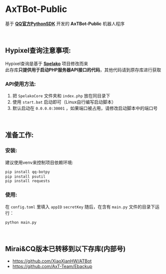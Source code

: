 # AxTBot-Public
基于 **[QQ官方PythonSDK](https://github.com/tencent-connect/botpy)** 开发的 **AxTBot-Public** 机器人程序<br>

<br>

## Hypixel查询注意事项:
Hypixel查询是基于 **[Spelako](https://github.com/Spelako)** 项目修改而来<br>
此存库**只提供用于启动PHP服务器API接口的代码**，其他代码请到原存库进行获取<br>

### API使用方法:<br>
1. 把 ``SpelakoCore`` 文件夹和 ``index.php`` 放在同目录下<br>
2. 使用 ``start.bat`` 启动即可（Linux自行编写启动脚本）
3. 默认启动在 ``0.0.0.0:30001`` ，如果端口被占用，请修改启动脚本中的端口号<br>

<br>

## 准备工作:

### 安装:
建议使用venv来控制项目依赖环境:

```bash
pip install qq-botpy
pip install psutil
pip install requests
```

### 使用:
在 ``config.toml`` 里填入 ``appID`` ``secretKey``
随后，在含有 ``main.py`` 文件的目录下运行：
```bash
python main.py
```

<br>

## Mirai&CQ版本已转移到以下存库(内部号)
- https://github.com/XiaoXianHW/ATBot
- https://github.com/AxT-Team/Ebackup


